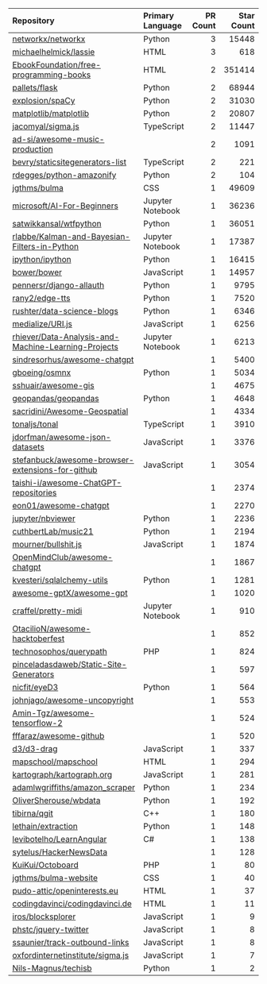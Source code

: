 | Repository | Primary Language | PR Count | Star Count |
| :-- | :-- | --: | --: |
| [networkx/networkx](https://github.com/networkx/networkx) | Python | 3 | 15448 |
| [michaelhelmick/lassie](https://github.com/michaelhelmick/lassie) | HTML | 3 | 618 |
| [EbookFoundation/free-programming-books](https://github.com/EbookFoundation/free-programming-books) | HTML | 2 | 351414 |
| [pallets/flask](https://github.com/pallets/flask) | Python | 2 | 68944 |
| [explosion/spaCy](https://github.com/explosion/spaCy) | Python | 2 | 31030 |
| [matplotlib/matplotlib](https://github.com/matplotlib/matplotlib) | Python | 2 | 20807 |
| [jacomyal/sigma.js](https://github.com/jacomyal/sigma.js) | TypeScript | 2 | 11447 |
| [ad-si/awesome-music-production](https://github.com/ad-si/awesome-music-production) |  | 2 | 1091 |
| [bevry/staticsitegenerators-list](https://github.com/bevry/staticsitegenerators-list) | TypeScript | 2 | 221 |
| [rdegges/python-amazonify](https://github.com/rdegges/python-amazonify) | Python | 2 | 104 |
| [jgthms/bulma](https://github.com/jgthms/bulma) | CSS | 1 | 49609 |
| [microsoft/AI-For-Beginners](https://github.com/microsoft/AI-For-Beginners) | Jupyter Notebook | 1 | 36236 |
| [satwikkansal/wtfpython](https://github.com/satwikkansal/wtfpython) | Python | 1 | 36051 |
| [rlabbe/Kalman-and-Bayesian-Filters-in-Python](https://github.com/rlabbe/Kalman-and-Bayesian-Filters-in-Python) | Jupyter Notebook | 1 | 17387 |
| [ipython/ipython](https://github.com/ipython/ipython) | Python | 1 | 16415 |
| [bower/bower](https://github.com/bower/bower) | JavaScript | 1 | 14957 |
| [pennersr/django-allauth](https://github.com/pennersr/django-allauth) | Python | 1 | 9795 |
| [rany2/edge-tts](https://github.com/rany2/edge-tts) | Python | 1 | 7520 |
| [rushter/data-science-blogs](https://github.com/rushter/data-science-blogs) | Python | 1 | 6346 |
| [medialize/URI.js](https://github.com/medialize/URI.js) | JavaScript | 1 | 6256 |
| [rhiever/Data-Analysis-and-Machine-Learning-Projects](https://github.com/rhiever/Data-Analysis-and-Machine-Learning-Projects) | Jupyter Notebook | 1 | 6213 |
| [sindresorhus/awesome-chatgpt](https://github.com/sindresorhus/awesome-chatgpt) |  | 1 | 5400 |
| [gboeing/osmnx](https://github.com/gboeing/osmnx) | Python | 1 | 5034 |
| [sshuair/awesome-gis](https://github.com/sshuair/awesome-gis) |  | 1 | 4675 |
| [geopandas/geopandas](https://github.com/geopandas/geopandas) | Python | 1 | 4648 |
| [sacridini/Awesome-Geospatial](https://github.com/sacridini/Awesome-Geospatial) |  | 1 | 4334 |
| [tonaljs/tonal](https://github.com/tonaljs/tonal) | TypeScript | 1 | 3910 |
| [jdorfman/awesome-json-datasets](https://github.com/jdorfman/awesome-json-datasets) | JavaScript | 1 | 3376 |
| [stefanbuck/awesome-browser-extensions-for-github](https://github.com/stefanbuck/awesome-browser-extensions-for-github) | JavaScript | 1 | 3054 |
| [taishi-i/awesome-ChatGPT-repositories](https://github.com/taishi-i/awesome-ChatGPT-repositories) |  | 1 | 2374 |
| [eon01/awesome-chatgpt](https://github.com/eon01/awesome-chatgpt) |  | 1 | 2270 |
| [jupyter/nbviewer](https://github.com/jupyter/nbviewer) | Python | 1 | 2236 |
| [cuthbertLab/music21](https://github.com/cuthbertLab/music21) | Python | 1 | 2194 |
| [mourner/bullshit.js](https://github.com/mourner/bullshit.js) | JavaScript | 1 | 1874 |
| [OpenMindClub/awesome-chatgpt](https://github.com/OpenMindClub/awesome-chatgpt) |  | 1 | 1867 |
| [kvesteri/sqlalchemy-utils](https://github.com/kvesteri/sqlalchemy-utils) | Python | 1 | 1281 |
| [awesome-gptX/awesome-gpt](https://github.com/awesome-gptX/awesome-gpt) |  | 1 | 1020 |
| [craffel/pretty-midi](https://github.com/craffel/pretty-midi) | Jupyter Notebook | 1 | 910 |
| [OtacilioN/awesome-hacktoberfest](https://github.com/OtacilioN/awesome-hacktoberfest) |  | 1 | 852 |
| [technosophos/querypath](https://github.com/technosophos/querypath) | PHP | 1 | 824 |
| [pinceladasdaweb/Static-Site-Generators](https://github.com/pinceladasdaweb/Static-Site-Generators) |  | 1 | 597 |
| [nicfit/eyeD3](https://github.com/nicfit/eyeD3) | Python | 1 | 564 |
| [johnjago/awesome-uncopyright](https://github.com/johnjago/awesome-uncopyright) |  | 1 | 553 |
| [Amin-Tgz/awesome-tensorflow-2](https://github.com/Amin-Tgz/awesome-tensorflow-2) |  | 1 | 524 |
| [fffaraz/awesome-github](https://github.com/fffaraz/awesome-github) |  | 1 | 520 |
| [d3/d3-drag](https://github.com/d3/d3-drag) | JavaScript | 1 | 337 |
| [mapschool/mapschool](https://github.com/mapschool/mapschool) | HTML | 1 | 294 |
| [kartograph/kartograph.org](https://github.com/kartograph/kartograph.org) | JavaScript | 1 | 281 |
| [adamlwgriffiths/amazon_scraper](https://github.com/adamlwgriffiths/amazon_scraper) | Python | 1 | 234 |
| [OliverSherouse/wbdata](https://github.com/OliverSherouse/wbdata) | Python | 1 | 192 |
| [tibirna/qgit](https://github.com/tibirna/qgit) | C++ | 1 | 180 |
| [lethain/extraction](https://github.com/lethain/extraction) | Python | 1 | 148 |
| [levibotelho/LearnAngular](https://github.com/levibotelho/LearnAngular) | C# | 1 | 138 |
| [sytelus/HackerNewsData](https://github.com/sytelus/HackerNewsData) |  | 1 | 128 |
| [KuiKui/Octoboard](https://github.com/KuiKui/Octoboard) | PHP | 1 | 80 |
| [jgthms/bulma-website](https://github.com/jgthms/bulma-website) | CSS | 1 | 40 |
| [pudo-attic/openinterests.eu](https://github.com/pudo-attic/openinterests.eu) | HTML | 1 | 37 |
| [codingdavinci/codingdavinci.de](https://github.com/codingdavinci/codingdavinci.de) | HTML | 1 | 11 |
| [iros/blocksplorer](https://github.com/iros/blocksplorer) | JavaScript | 1 | 9 |
| [phstc/jquery-twitter](https://github.com/phstc/jquery-twitter) | JavaScript | 1 | 8 |
| [ssaunier/track-outbound-links](https://github.com/ssaunier/track-outbound-links) | JavaScript | 1 | 8 |
| [oxfordinternetinstitute/sigma.js](https://github.com/oxfordinternetinstitute/sigma.js) | JavaScript | 1 | 7 |
| [Nils-Magnus/techisb](https://github.com/Nils-Magnus/techisb) | Python | 1 | 2 |
